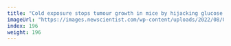 ```yaml
---
title: "Cold exposure stops tumour growth in mice by hijacking glucose stores"
imageUrl: "https://images.newscientist.com/wp-content/uploads/2022/08/03145934/SEI_117717165.jpg?width=600"
index: 196
weight: 196
---
```

